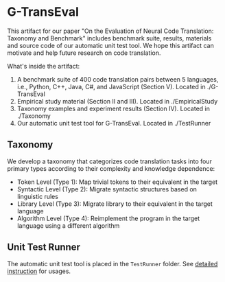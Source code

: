 # G-TransEval
This artifact for our paper "On the Evaluation of Neural Code Translation: Taxonomy and Benchmark" includes benchmark suite, results, materials and source code of our automatic unit test tool. We hope this artifact can motivate and help future research on code translation. 

What's inside the artifact:

1. A benchmark suite of 400 code translation pairs between 5 languages, i.e., Python, C++, Java, C#, and JavaScript (Section V). Located in ./G-TransEval
2. Empirical study material (Section II and III). Located in ./EmpiricalStudy
3. Taxonomy examples and experiment results (Section IV). Located in ./Taxonomy
4. Our automatic unit test tool for G-TransEval. Located in ./TestRunner

## Taxonomy
We develop a taxonomy that categorizes code translation tasks into four primary types according to their complexity and knowledge dependence: 
- Token Level (Type 1): Map trivial tokens to their equivalent in the target
- Syntactic Level (Type 2): Migrate syntactic structures based on linguistic rules
- Library Level (Type 3): Migrate library to their equivalent in the target language
- Algorithm Level (Type 4): Reimplement the program in the target language using a different algorithm

## Unit Test Runner
The automatic unit test tool is placed in the `TestRunner` folder. See [detailed instruction](TestRunner/README.md) for usages. 



